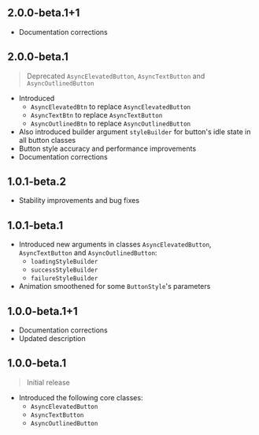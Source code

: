 ## 2.0.0-beta.1+1

- Documentation corrections

## 2.0.0-beta.1

> Deprecated `AsyncElevatedButton`, `AsyncTextButton` and `AsyncOutlinedButton`

- Introduced
  - `AsyncElevatedBtn` to replace `AsyncElevatedButton`
  - `AsyncTextBtn` to replace `AsyncTextButton`
  - `AsyncOutlinedBtn` to replace `AsyncOutlinedButton`
- Also introduced builder argument `styleBuilder` for button's idle state in all button classes
- Button style accuracy and performance improvements
- Documentation corrections

## 1.0.1-beta.2

- Stability improvements and bug fixes

## 1.0.1-beta.1

- Introduced new arguments in classes `AsyncElevatedButton`, `AsyncTextButton` and `AsyncOutlinedButton`:
  - `loadingStyleBuilder`
  - `successStyleBuilder`
  - `failureStyleBuilder`
- Animation smoothened for some `ButtonStyle`'s parameters

## 1.0.0-beta.1+1

- Documentation corrections
- Updated description

## 1.0.0-beta.1

> Initial release

- Introduced the following core classes:
  - `AsyncElevatedButton`
  - `AsyncTextButton`
  - `AsyncOutlinedButton`
